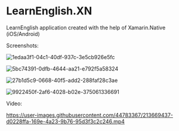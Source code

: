 # LearnEnglish.XN
LearnEnglish application created with the help of Xamarin.Native (iOS/Android) 

Screenshots:

![1edaa3f1-04c1-40df-937c-3e5cb926e5fc](https://user-images.githubusercontent.com/44783367/213669371-2b97618b-985c-4f02-9122-e8a52f4ad1ef.jpeg)

![5bc74391-0dfb-4644-aa21-e792f5a58324](https://user-images.githubusercontent.com/44783367/213669387-378a3179-6bbf-4808-b6cc-9191f6c4417d.jpeg)

![27b1d5c9-0668-40f5-add2-288faf28c3ae](https://user-images.githubusercontent.com/44783367/213669399-44042fb2-cfe6-4067-b86a-e29d46cdd583.jpeg)

![9922450f-2af6-4028-b02e-375061336691](https://user-images.githubusercontent.com/44783367/213669412-e1b265ce-2733-4f1f-bd90-fb860bc52473.jpeg)


Video:

https://user-images.githubusercontent.com/44783367/213669437-d0228ffa-169e-4a23-9b76-95d3f3c2c246.mp4


